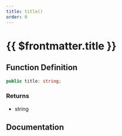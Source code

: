 ```yaml
---
title: title()
order: 0
---
```


# {{ $frontmatter.title }}

<!--@include: ./title_partial_header.md-->

## Function Definition

```ts
public title: string;
```

### Returns

* string

## Documentation

<!--@include: ./title_partial_footer.md-->

